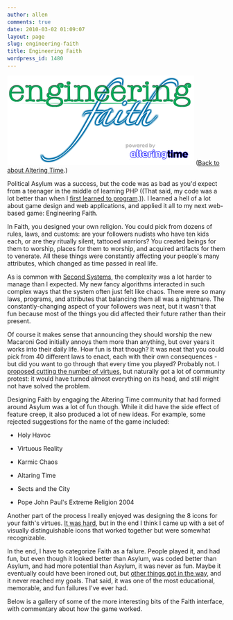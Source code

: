 ```yaml
---
author: allen
comments: true
date: 2010-03-02 01:09:07
layout: page
slug: engineering-faith
title: Engineering Faith
wordpress_id: 1480
---
```


![](/images/wp-uploads/2010/03/logo.png)
([Back to about Altering Time](/altering-time/).)

Political Asylum was a success, but the code was as bad as you'd expect from a teenager in the middle of learning PHP ((That said, my code was a lot better than when I [first learned to program](http://www.antipode.ca/2006/fantasytech-3-goto-fun/).)). I learned a hell of a lot about game design and web applications, and applied it all to my next web-based game: Engineering Faith.

In Faith, you designed your own religion. You could pick from dozens of rules, laws, and customs: are your followers nudists who have ten kids each, or are they ritually silent, tattooed warriors? You created beings for them to worship, places for them to worship, and acquired artifacts for them to venerate. All these things were constantly affecting your people's many attributes, which changed as time passed in real life.

As is common with [Second Systems](http://en.wikipedia.org/wiki/Second-system_effect), the complexity was a lot harder to manage than I expected. My new fancy algorithms interacted in such complex ways that the system often just felt like chaos. There were so many laws, programs, and attributes that balancing them all was a nightmare. The constantly-changing aspect of your followers was neat, but it wasn't that fun because most of the things you did affected their future rather than their present.

Of course it makes sense that announcing they should worship the new Macaroni God initially annoys them more than anything, but over years it works into their daily life. How fun is that though? It was neat that you could pick from 40 different laws to enact, each with their own consequences - but did you want to go through that every time you played? Probably not. I [proposed cutting the number of virtues](http://www.alteringtime.com/news/2007/virtuosity-more-faith-less-numbers/), but naturally got a lot of community protest: it would have turned almost everything on its head, and still might not have solved the problem.

Designing Faith by engaging the Altering Time community that had formed around Asylum was a lot of fun though. While it did have the side effect of feature creep, it also produced a lot of new ideas. For example, some rejected suggestions for the name of the game included:






* Holy Havoc

* Virtuous Reality

* Karmic Chaos

* Altaring Time

* Sects and the City

* Pope John Paul's Extreme Religion 2004





Another part of the process I really enjoyed was designing the 8 icons for your faith's virtues. [It was hard](http://www.alteringtime.com/news/2005/what-does-loyalty-look-like/), but in the end I think I came up with a set of visually distinguishable icons that worked together but were somewhat recognizable.

In the end, I have to categorize Faith as a failure. People played it, and had fun, but even though it looked better than Asylum, was coded better than Asylum, and had more potential than Asylum, it was never as fun. Maybe it eventually could have been ironed out, but [other things got in the way](http://www.antipode.ca/2008/appled/), and it never reached my goals. That said, it was one of the most educational, memorable, and fun failures I've ever had.

Below is a gallery of some of the more interesting bits of the Faith interface, with commentary about how the game worked.
